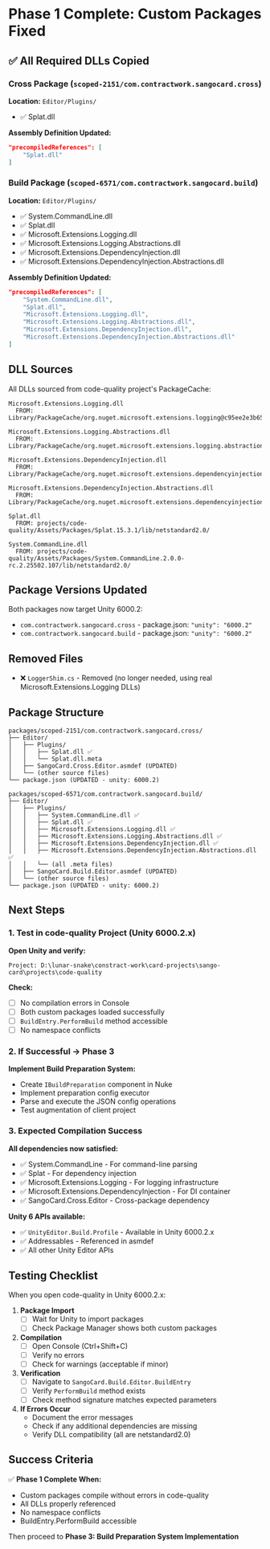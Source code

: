 # Phase 1 Complete: Custom Packages Fixed

## ✅ All Required DLLs Copied

### Cross Package (`scoped-2151/com.contractwork.sangocard.cross`)

**Location:** `Editor/Plugins/`

- ✅ Splat.dll

**Assembly Definition Updated:**

```json
"precompiledReferences": [
    "Splat.dll"
]
```

### Build Package (`scoped-6571/com.contractwork.sangocard.build`)

**Location:** `Editor/Plugins/`

- ✅ System.CommandLine.dll
- ✅ Splat.dll
- ✅ Microsoft.Extensions.Logging.dll
- ✅ Microsoft.Extensions.Logging.Abstractions.dll
- ✅ Microsoft.Extensions.DependencyInjection.dll
- ✅ Microsoft.Extensions.DependencyInjection.Abstractions.dll

**Assembly Definition Updated:**

```json
"precompiledReferences": [
    "System.CommandLine.dll",
    "Splat.dll",
    "Microsoft.Extensions.Logging.dll",
    "Microsoft.Extensions.Logging.Abstractions.dll",
    "Microsoft.Extensions.DependencyInjection.dll",
    "Microsoft.Extensions.DependencyInjection.Abstractions.dll"
]
```

## DLL Sources

All DLLs sourced from code-quality project's PackageCache:

```
Microsoft.Extensions.Logging.dll
  FROM: Library/PackageCache/org.nuget.microsoft.extensions.logging@c95ee2e3b656/lib/netstandard2.0/

Microsoft.Extensions.Logging.Abstractions.dll
  FROM: Library/PackageCache/org.nuget.microsoft.extensions.logging.abstractions@daf01cbf05d5/lib/netstandard2.0/

Microsoft.Extensions.DependencyInjection.dll
  FROM: Library/PackageCache/org.nuget.microsoft.extensions.dependencyinjection@50cfd603eb43/lib/netstandard2.0/

Microsoft.Extensions.DependencyInjection.Abstractions.dll
  FROM: Library/PackageCache/org.nuget.microsoft.extensions.dependencyinjection.abstractions@011670b187e9/lib/netstandard2.0/

Splat.dll
  FROM: projects/code-quality/Assets/Packages/Splat.15.3.1/lib/netstandard2.0/

System.CommandLine.dll
  FROM: projects/code-quality/Assets/Packages/System.CommandLine.2.0.0-rc.2.25502.107/lib/netstandard2.0/
```

## Package Versions Updated

Both packages now target Unity 6000.2:

- `com.contractwork.sangocard.cross` - package.json: `"unity": "6000.2"`
- `com.contractwork.sangocard.build` - package.json: `"unity": "6000.2"`

## Removed Files

- ❌ `LoggerShim.cs` - Removed (no longer needed, using real Microsoft.Extensions.Logging DLLs)

## Package Structure

```
packages/scoped-2151/com.contractwork.sangocard.cross/
├── Editor/
│   ├── Plugins/
│   │   ├── Splat.dll ✅
│   │   └── Splat.dll.meta
│   ├── SangoCard.Cross.Editor.asmdef (UPDATED)
│   └── (other source files)
└── package.json (UPDATED - unity: 6000.2)

packages/scoped-6571/com.contractwork.sangocard.build/
├── Editor/
│   ├── Plugins/
│   │   ├── System.CommandLine.dll ✅
│   │   ├── Splat.dll ✅
│   │   ├── Microsoft.Extensions.Logging.dll ✅
│   │   ├── Microsoft.Extensions.Logging.Abstractions.dll ✅
│   │   ├── Microsoft.Extensions.DependencyInjection.dll ✅
│   │   ├── Microsoft.Extensions.DependencyInjection.Abstractions.dll ✅
│   │   └── (all .meta files)
│   ├── SangoCard.Build.Editor.asmdef (UPDATED)
│   └── (other source files)
└── package.json (UPDATED - unity: 6000.2)
```

## Next Steps

### 1. Test in code-quality Project (Unity 6000.2.x)

**Open Unity and verify:**

```
Project: D:\lunar-snake\constract-work\card-projects\sango-card\projects\code-quality
```

**Check:**

- [ ] No compilation errors in Console
- [ ] Both custom packages loaded successfully
- [ ] `BuildEntry.PerformBuild` method accessible
- [ ] No namespace conflicts

### 2. If Successful → Phase 3

**Implement Build Preparation System:**

- Create `IBuildPreparation` component in Nuke
- Implement preparation config executor
- Parse and execute the JSON config operations
- Test augmentation of client project

### 3. Expected Compilation Success

**All dependencies now satisfied:**

- ✅ System.CommandLine - For command-line parsing
- ✅ Splat - For dependency injection
- ✅ Microsoft.Extensions.Logging - For logging infrastructure
- ✅ Microsoft.Extensions.DependencyInjection - For DI container
- ✅ SangoCard.Cross.Editor - Cross-package dependency

**Unity 6 APIs available:**

- ✅ `UnityEditor.Build.Profile` - Available in Unity 6000.2.x
- ✅ Addressables - Referenced in asmdef
- ✅ All other Unity Editor APIs

## Testing Checklist

When you open code-quality in Unity 6000.2.x:

1. **Package Import**
   - [ ] Wait for Unity to import packages
   - [ ] Check Package Manager shows both custom packages

2. **Compilation**
   - [ ] Open Console (Ctrl+Shift+C)
   - [ ] Verify no errors
   - [ ] Check for warnings (acceptable if minor)

3. **Verification**
   - [ ] Navigate to `SangoCard.Build.Editor.BuildEntry`
   - [ ] Verify `PerformBuild` method exists
   - [ ] Check method signature matches expected parameters

4. **If Errors Occur**
   - Document the error messages
   - Check if any additional dependencies are missing
   - Verify DLL compatibility (all are netstandard2.0)

## Success Criteria

✅ **Phase 1 Complete When:**

- Custom packages compile without errors in code-quality
- All DLLs properly referenced
- No namespace conflicts
- BuildEntry.PerformBuild accessible

Then proceed to **Phase 3: Build Preparation System Implementation**
